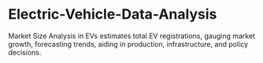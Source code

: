 # Electric-Vehicle-Data-Analysis
Market Size Analysis in EVs estimates total EV registrations, gauging market growth, forecasting trends, aiding in production, infrastructure, and policy decisions.
